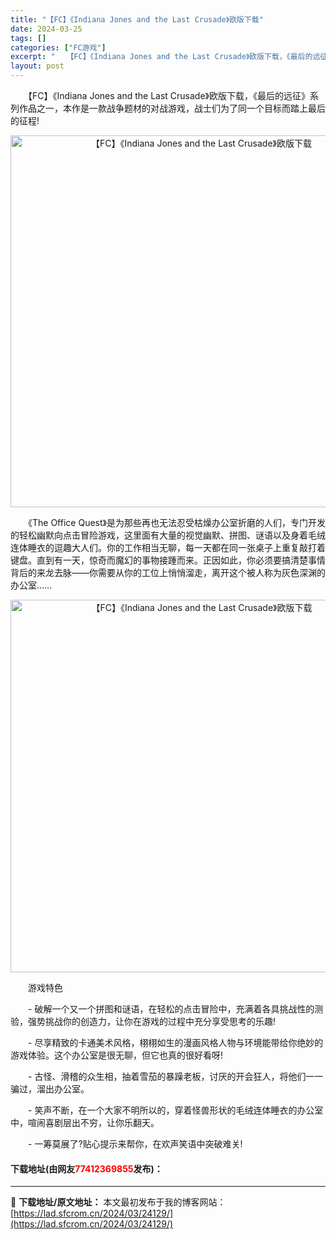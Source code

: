 ```yaml
---
title: "【FC】《Indiana Jones and the Last Crusade》欧版下载"
date: 2024-03-25
tags: []
categories: ["FC游戏"]
excerpt: "　　【FC】《Indiana Jones and the Last Crusade》欧版下载，《最后的远征》系列作品之一，本作是一款战争题材的对战游戏，战士们为了同一个目标而踏上最后的征程! 　　《The Office Quest》是为那些再也无法忍受枯燥办公室折磨的人们，专门开发的轻松幽默向点击冒&hellip;"
layout: post
---
```


 <p>　　【FC】《Indiana Jones and the Last Crusade》欧版下载，《最后的远征》系列作品之一，本作是一款战争题材的对战游戏，战士们为了同一个目标而踏上最后的征程!</p> <p align="center"><img align="" border="0" src="https://lad.sfcrom.cn/wp-content/uploads/2024/03/20240325_660193704adb8.png" width="595" alt="【FC】《Indiana Jones and the Last Crusade》欧版下载" /></p> <p>　　《The Office Quest》是为那些再也无法忍受枯燥办公室折磨的人们，专门开发的轻松幽默向点击冒险游戏，这里面有大量的视觉幽默、拼图、谜语以及身着毛绒连体睡衣的逗趣大人们。你的工作相当无聊，每一天都在同一张桌子上重复敲打着键盘。直到有一天，惊奇而魔幻的事物接踵而来。正因如此，你必须要搞清楚事情背后的来龙去脉&mdash;&mdash;你需要从你的工位上悄悄溜走，离开这个被人称为灰色深渊的办公室&hellip;&hellip;</p> <p align="center"><img align="" border="0" src="https://lad.sfcrom.cn/wp-content/uploads/2024/03/20240325_660193714d085.png" width="596" alt="【FC】《Indiana Jones and the Last Crusade》欧版下载" /></p> <p>　　游戏特色</p> <p>　　- 破解一个又一个拼图和谜语，在轻松的点击冒险中，充满着各具挑战性的测验，强势挑战你的创造力，让你在游戏的过程中充分享受思考的乐趣!</p> <p>　　- 尽享精致的卡通美术风格，栩栩如生的漫画风格人物与环境能带给你绝妙的游戏体验。这个办公室是很无聊，但它也真的很好看呀!</p> <p>　　- 古怪、滑稽的众生相，抽着雪茄的暴躁老板，讨厌的开会狂人，将他们一一骗过，溜出办公室。</p> <p>　　- 笑声不断，在一个大家不明所以的，穿着怪兽形状的毛绒连体睡衣的办公室中，喧闹喜剧层出不穷，让你乐翻天。</p> <p>　　- 一筹莫展了?贴心提示来帮你，在欢声笑语中突破难关!</p> <p><h4>下载地址(由网友<font color="red">77412369855</font>发布)：</h4></p> 

---
📖 **下载地址/原文地址：** 本文最初发布于我的博客网站：[https://lad.sfcrom.cn/2024/03/24129/](https://lad.sfcrom.cn/2024/03/24129/)
